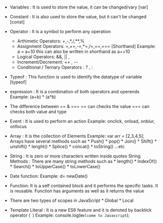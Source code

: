 - Variables : It is used to store the value, it can be changed/vary [var]
- Constant  : It is also used to store the value, but it can't be changed  [const]
- Operator  : It is a symbol to perform any operation
    * Arthimetic Operators: +,-,*,/,**,%
    * Assignment Operators: =,+=,-=,*=,/=,==,=== [Shorthand]
            Example: a = a+10  this can also be written in shorthand as a+=10
    * Logical Operators: &&, || , 
    * Increment/Decrement: ++ , --
    * Conditional / Ternary Operators : ? , :

- Typeof  : This function is used to identify the datatype of variable [typeof]
- expression : It is a combination of both operators and operends
    Example: (a+b) * (a*b)
- The difference between ==  &  ===
    == can checks the value 
    === can checks both value and type

- Event : It is used to perform an action 
    Example: onclick, onload, onblur, onfocus

- Array : It is the collection of Elements
    Example: var arr = [2,3,4,5];
    Arrays have several methods such as 
                        * Push()
                        * pop()
                        * Join()
                        * Shift()
                        * unshift()
                        * lenght()
                        * Splice()
                        * concat()
                        * toString() ...etc

- String : It is zero or more characters written inside quotes 
        String Methods : There are many string methods such as 
                        * length()
                        * IndexOf()
                        * Search()
                        * toUpperCase()
                        * toLowerCase()

- Date function:
    Example: d= newDate()

- Function: It is a self contained block and it performs the specific tasks. It is reusable. 
    Function has arguments as well as it returns the value

- There are two types of scopes in JavaScript
                        * Global
                        * Local

- Template Literal : It is a new ES6 feature and it is denoted by backtick operator (` `)
    Example: console.log(`Welcome to Javascript`);
